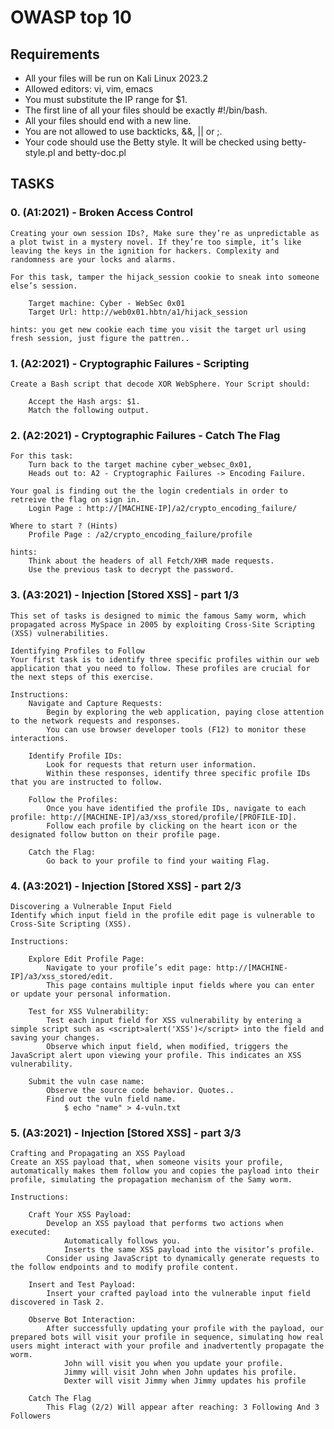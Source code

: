 # OWASP top 10

## Requirements

- All your files will be run on Kali Linux 2023.2
- Allowed editors: vi, vim, emacs
- You must substitute the IP range for $1.
- The first line of all your files should be exactly #!/bin/bash.
- All your files should end with a new line.
- You are not allowed to use backticks, &&, || or ;.
- Your code should use the Betty style. It will be checked using betty-style.pl and betty-doc.pl

## TASKS

### 0. (A1:2021) - Broken Access Control

    Creating your own session IDs?, Make sure they’re as unpredictable as a plot twist in a mystery novel. If they’re too simple, it’s like leaving the keys in the ignition for hackers. Complexity and randomness are your locks and alarms.

    For this task, tamper the hijack_session cookie to sneak into someone else’s session.

        Target machine: Cyber - WebSec 0x01
        Target Url: http://web0x01.hbtn/a1/hijack_session

    hints: you get new cookie each time you visit the target url using fresh session, just figure the pattren..

### 1. (A2:2021) - Cryptographic Failures - Scripting

    Create a Bash script that decode XOR WebSphere. Your Script should:

        Accept the Hash args: $1.
        Match the following output.

### 2. (A2:2021) - Cryptographic Failures - Catch The Flag

    For this task:
        Turn back to the target machine cyber_websec_0x01,
        Heads out to: A2 - Cryptographic Failures -> Encoding Failure.

    Your goal is finding out the the login credentials in order to retreive the flag on sign in.
        Login Page : http://[MACHINE-IP]/a2/crypto_encoding_failure/

    Where to start ? (Hints)
        Profile Page : /a2/crypto_encoding_failure/profile

    hints:
        Think about the headers of all Fetch/XHR made requests.
        Use the previous task to decrypt the password.

### 3. (A3:2021) - Injection [Stored XSS] - part 1/3

    This set of tasks is designed to mimic the famous Samy worm, which propagated across MySpace in 2005 by exploiting Cross-Site Scripting (XSS) vulnerabilities.

    Identifying Profiles to Follow
    Your first task is to identify three specific profiles within our web application that you need to follow. These profiles are crucial for the next steps of this exercise.

    Instructions:
        Navigate and Capture Requests:
            Begin by exploring the web application, paying close attention to the network requests and responses.
            You can use browser developer tools (F12) to monitor these interactions.

        Identify Profile IDs:
            Look for requests that return user information.
            Within these responses, identify three specific profile IDs that you are instructed to follow.

        Follow the Profiles:
            Once you have identified the profile IDs, navigate to each profile: http://[MACHINE-IP]/a3/xss_stored/profile/[PROFILE-ID].
            Follow each profile by clicking on the heart icon or the designated follow button on their profile page.

        Catch the Flag:
            Go back to your profile to find your waiting Flag.

### 4. (A3:2021) - Injection [Stored XSS] - part 2/3

    Discovering a Vulnerable Input Field
    Identify which input field in the profile edit page is vulnerable to Cross-Site Scripting (XSS).

    Instructions:

        Explore Edit Profile Page:
            Navigate to your profile’s edit page: http://[MACHINE-IP]/a3/xss_stored/edit.
            This page contains multiple input fields where you can enter or update your personal information.

        Test for XSS Vulnerability:
            Test each input field for XSS vulnerability by entering a simple script such as <script>alert('XSS')</script> into the field and saving your changes.
            Observe which input field, when modified, triggers the JavaScript alert upon viewing your profile. This indicates an XSS vulnerability.

        Submit the vuln case name:
            Observe the source code behavior. Quotes..
            Find out the vuln field name.
                $ echo "name" > 4-vuln.txt

### 5. (A3:2021) - Injection [Stored XSS] - part 3/3

    Crafting and Propagating an XSS Payload
    Create an XSS payload that, when someone visits your profile, automatically makes them follow you and copies the payload into their profile, simulating the propagation mechanism of the Samy worm.

    Instructions:

        Craft Your XSS Payload:
            Develop an XSS payload that performs two actions when executed:
                Automatically follows you.
                Inserts the same XSS payload into the visitor’s profile.
            Consider using JavaScript to dynamically generate requests to the follow endpoints and to modify profile content.
    
        Insert and Test Payload:
            Insert your crafted payload into the vulnerable input field discovered in Task 2.

        Observe Bot Interaction:
            After successfully updating your profile with the payload, our prepared bots will visit your profile in sequence, simulating how real users might interact with your profile and inadvertently propagate the worm.
                John will visit you when you update your profile.
                Jimmy will visit John when John updates his profile.
                Dexter will visit Jimmy when Jimmy updates his profile
        
        Catch The Flag
            This Flag (2/2) Will appear after reaching: 3 Following And 3 Followers
